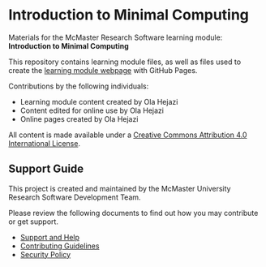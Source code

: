 # Introduction to Minimal Computing

Materials for the McMaster Research Software learning module: **Introduction to Minimal Computing**  

This repository contains learning module files, as well as files used to create the [learning module webpage](https://mcmasterrs.github.io/lm_minimal_computing) with GitHub Pages.  

Contributions by the following individuals: 
- Learning module content created by Ola Hejazi
- Content edited for online use by Ola Hejazi  
- Online pages created by Ola Hejazi  

All content is made available under a [Creative Commons Attribution 4.0 International License](https://creativecommons.org/licenses/by/4.0/).  

## Support Guide

This project is created and maintained by the McMaster University Research Software Development Team.  

Please review the following documents to find out how you may contribute or get support.  
- [Support and Help](https://github.com/McMasterRS/.github/blob/main/SUPPORT.md)
- [Contributing Guidelines](https://github.com/McMasterRS/.github/blob/main/CONTRIBUTING.md)
- [Security Policy](https://github.com/McMasterRS/.github/blob/main/SECURITY.md)
